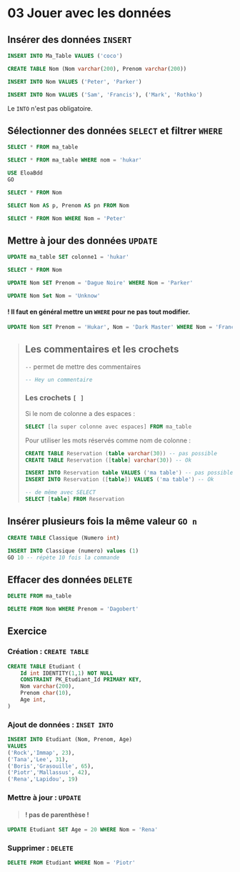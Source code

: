 # 03 Jouer avec les données

## Insérer des données `INSERT`

```sql
INSERT INTO Ma_Table VALUES ('coco')
```



```sql
CREATE TABLE Nom (Nom varchar(200), Prenom varchar(200))

INSERT INTO Nom VALUES ('Peter', 'Parker')

INSERT INTO Nom VALUES ('Sam', 'Francis'), ('Mark', 'Rothko')
```

Le `INTO` n'est pas obligatoire.



## Sélectionner des données `SELECT` et filtrer `WHERE`

```sql
SELECT * FROM ma_table

SELECT * FROM ma_table WHERE nom = 'hukar'
```



```sql
USE EloaBdd
GO

SELECT * FROM Nom

SELECT Nom AS p, Prenom AS pn FROM Nom

SELECT * FROM Nom WHERE Nom = 'Peter'
```



## Mettre à jour des données `UPDATE`

```sql
UPDATE ma_table SET colonne1 = 'hukar'
```



```sql
SELECT * FROM Nom

UPDATE Nom SET Prenom = 'Dague Noire' WHERE Nom = 'Parker'

UPDATE Nom Set Nom = 'Unknow'
```

#### ! Il faut en général mettre un `WHERE` pour ne pas tout modifier.

```sql
UPDATE Nom SET Prenom = 'Hukar', Nom = 'Dark Master' WHERE Nom = 'Francis'
```



> ## Les commentaires et les crochets
>
> `--` permet de mettre des commentaires
>
> ```sql
> -- Hey un commentaire
> 
> ```
>
> 
>
> ### Les crochets `[ ]`
>
> Si le nom de colonne a des espaces :
>
> ```sql
> SELECT [la super colonne avec espaces] FROM ma_table
> ```
>
> Pour utiliser les mots réservés comme nom de colonne :
>
> ```sql
> CREATE TABLE Reservation (table varchar(30)) -- pas possible
> CREATE TABLE Reservation ([table] varchar(30)) -- Ok
> 
> INSERT INTO Reservation table VALUES ('ma table') -- pas possible
> INSERT INTO Reservation ([table]) VALUES ('ma table') -- Ok
> 
> -- de même avec SELECT
> SELECT [table] FROM Reservation
> ```
>
> 



## Insérer plusieurs fois la même valeur `GO n`

```sql
CREATE TABLE Classique (Numero int)

INSERT INTO Classique (numero) values (1)
GO 10 -- répète 10 fois la commande
```



## Effacer des données `DELETE`

```sql
DELETE FROM ma_table
```

```sql
DELETE FROM Nom WHERE Prenom = 'Dagobert'
```



## Exercice

### Création : `CREATE TABLE`

```sql
CREATE TABLE Etudiant (
    Id int IDENTITY(1,1) NOT NULL
    CONSTRAINT PK_Etudiant_Id PRIMARY KEY,
    Nom varchar(200),
    Prenom char(10),
    Age int,
)
```



### Ajout de données : `INSET INTO`

```sql
INSERT INTO Etudiant (Nom, Prenom, Age) 
VALUES
('Rock','Immap', 23),
('Tana','Lee', 31),
('Boris','Grasouille', 65),
('Piotr','Mallassus', 42),
('Rena','Lapidou', 19)
```



### Mettre à jour : `UPDATE`

> #### ! pas de parenthèse !

```sql
UPDATE Etudiant SET Age = 20 WHERE Nom = 'Rena'
```



### Supprimer : `DELETE`

```sql
DELETE FROM Etudiant WHERE Nom = 'Piotr'
```


